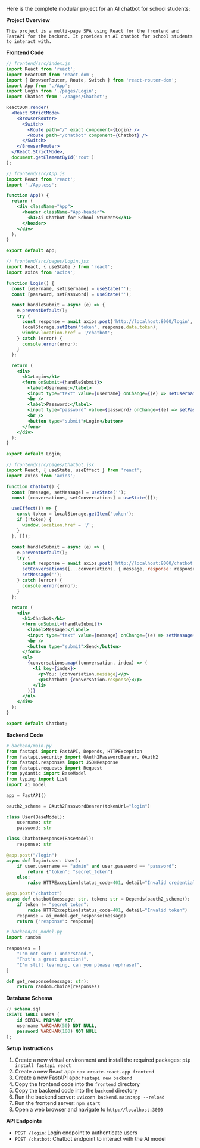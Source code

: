 Here is the complete modular project for an AI chatbot for school students:

**Project Overview**
```
This project is a multi-page SPA using React for the frontend and FastAPI for the backend. It provides an AI chatbot for school students to interact with.
```

**Frontend Code**

```jsx
// frontend/src/index.js
import React from 'react';
import ReactDOM from 'react-dom';
import { BrowserRouter, Route, Switch } from 'react-router-dom';
import App from './App';
import Login from './pages/Login';
import Chatbot from './pages/Chatbot';

ReactDOM.render(
  <React.StrictMode>
    <BrowserRouter>
      <Switch>
        <Route path="/" exact component={Login} />
        <Route path="/chatbot" component={Chatbot} />
      </Switch>
    </BrowserRouter>
  </React.StrictMode>,
  document.getElementById('root')
);
```

```jsx
// frontend/src/App.js
import React from 'react';
import './App.css';

function App() {
  return (
    <div className="App">
      <header className="App-header">
        <h1>Ai Chatbot for School Students</h1>
      </header>
    </div>
  );
}

export default App;
```

```jsx
// frontend/src/pages/Login.jsx
import React, { useState } from 'react';
import axios from 'axios';

function Login() {
  const [username, setUsername] = useState('');
  const [password, setPassword] = useState('');

  const handleSubmit = async (e) => {
    e.preventDefault();
    try {
      const response = await axios.post('http://localhost:8000/login', { username, password });
      localStorage.setItem('token', response.data.token);
      window.location.href = '/chatbot';
    } catch (error) {
      console.error(error);
    }
  };

  return (
    <div>
      <h1>Login</h1>
      <form onSubmit={handleSubmit}>
        <label>Username:</label>
        <input type="text" value={username} onChange={(e) => setUsername(e.target.value)} />
        <br />
        <label>Password:</label>
        <input type="password" value={password} onChange={(e) => setPassword(e.target.value)} />
        <br />
        <button type="submit">Login</button>
      </form>
    </div>
  );
}

export default Login;
```

```jsx
// frontend/src/pages/Chatbot.jsx
import React, { useState, useEffect } from 'react';
import axios from 'axios';

function Chatbot() {
  const [message, setMessage] = useState('');
  const [conversations, setConversations] = useState([]);

  useEffect(() => {
    const token = localStorage.getItem('token');
    if (!token) {
      window.location.href = '/';
    }
  }, []);

  const handleSubmit = async (e) => {
    e.preventDefault();
    try {
      const response = await axios.post('http://localhost:8000/chatbot', { message });
      setConversations([...conversations, { message, response: response.data.response }]);
      setMessage('');
    } catch (error) {
      console.error(error);
    }
  };

  return (
    <div>
      <h1>Chatbot</h1>
      <form onSubmit={handleSubmit}>
        <label>Message:</label>
        <input type="text" value={message} onChange={(e) => setMessage(e.target.value)} />
        <br />
        <button type="submit">Send</button>
      </form>
      <ul>
        {conversations.map((conversation, index) => (
          <li key={index}>
            <p>You: {conversation.message}</p>
            <p>Chatbot: {conversation.response}</p>
          </li>
        ))}
      </ul>
    </div>
  );
}

export default Chatbot;
```

**Backend Code**

```python
# backend/main.py
from fastapi import FastAPI, Depends, HTTPException
from fastapi.security import OAuth2PasswordBearer, OAuth2
from fastapi.responses import JSONResponse
from fastapi.requests import Request
from pydantic import BaseModel
from typing import List
import ai_model

app = FastAPI()

oauth2_scheme = OAuth2PasswordBearer(tokenUrl="login")

class User(BaseModel):
    username: str
    password: str

class ChatbotResponse(BaseModel):
    response: str

@app.post("/login")
async def login(user: User):
    if user.username == "admin" and user.password == "password":
        return {"token": "secret_token"}
    else:
        raise HTTPException(status_code=401, detail="Invalid credentials")

@app.post("/chatbot")
async def chatbot(message: str, token: str = Depends(oauth2_scheme)):
    if token != "secret_token":
        raise HTTPException(status_code=401, detail="Invalid token")
    response = ai_model.get_response(message)
    return {"response": response}
```

```python
# backend/ai_model.py
import random

responses = [
    "I'm not sure I understand.",
    "That's a great question!",
    "I'm still learning, can you please rephrase?",
]

def get_response(message: str):
    return random.choice(responses)
```

**Database Schema**

```sql
// schema.sql
CREATE TABLE users (
    id SERIAL PRIMARY KEY,
    username VARCHAR(50) NOT NULL,
    password VARCHAR(100) NOT NULL
);
```

**Setup Instructions**

1. Create a new virtual environment and install the required packages: `pip install fastapi react`
2. Create a new React app: `npx create-react-app frontend`
3. Create a new FastAPI app: `fastapi new backend`
4. Copy the frontend code into the `frontend` directory
5. Copy the backend code into the `backend` directory
6. Run the backend server: `uvicorn backend.main:app --reload`
7. Run the frontend server: `npm start`
8. Open a web browser and navigate to `http://localhost:3000`

**API Endpoints**

* `POST /login`: Login endpoint to authenticate users
* `POST /chatbot`: Chatbot endpoint to interact with the AI model